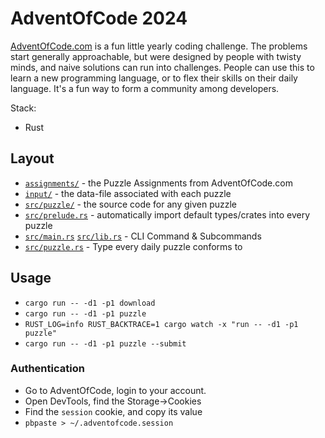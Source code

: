 # AdventOfCode 2024

[AdventOfCode.com](https://AdventOfCode.com) is a fun little yearly coding challenge. The problems start generally approachable, but were designed by people with twisty minds, and naive solutions can run into challenges. People can use this to learn a new programming language, or to flex their skills on their daily language. It's a fun way to form a community among developers.

Stack:
- Rust

## Layout

- [`assignments/`](./assignments/) - the Puzzle Assignments from AdventOfCode.com
- [`input/`](./input/) - the data-file associated with each puzzle
- [`src/puzzle/`](./src/puzzle/) - the source code for any given puzzle
- [`src/prelude.rs`](./src/prelude.rs) - automatically import default types/crates into every puzzle
- [`src/main.rs`](./src/main.rs) [`src/lib.rs`](./src/lib.rs) - CLI Command & Subcommands
- [`src/puzzle.rs`](./src/puzzle.rs) - Type every daily puzzle conforms to

## Usage

- `cargo run -- -d1 -p1 download`
- `cargo run -- -d1 -p1 puzzle`
- `RUST_LOG=info RUST_BACKTRACE=1 cargo watch -x "run -- -d1 -p1 puzzle"`
- `cargo run -- -d1 -p1 puzzle --submit`

### Authentication

- Go to AdventOfCode, login to your account.
- Open DevTools, find the Storage->Cookies
- Find the `session` cookie, and copy its value
- `pbpaste > ~/.adventofcode.session`
